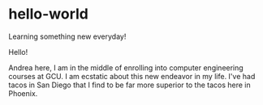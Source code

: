 # hello-world
Learning something new everyday! 

Hello!

Andrea here, I am in the middle of enrolling into computer engineering courses at GCU. 
I am ecstatic about this new endeavor in my life.
I've had tacos in San Diego that I find to be far more superior to the tacos here in Phoenix.
